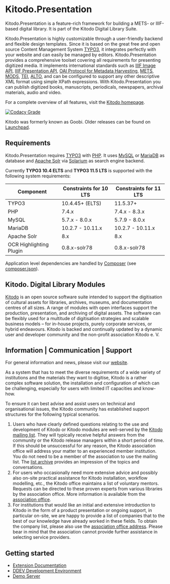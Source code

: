 # Kitodo.Presentation

Kitodo.Presentation is a feature-rich framework for building a METS- or IIIF-based digital library. It is part of the Kitodo Digital Library Suite.

Kitodo.Presentation is highly customizable through a user-friendly backend and flexible design templates. Since it is based on the great free and open source Content Management System [TYPO3](https://typo3.org), it integrates perfectly with your website and can easily be managed by editors. Kitodo.Presentation provides a comprehensive toolset covering all requirements for presenting digitized media. It implements international standards such as [IIIF Image API](https://iiif.io/api/image), [IIIF Presentation API](https://iiif.io/api/presentation), [OAI Protocol for Metadata Harvesting](http://www.openarchives.org/OAI/openarchivesprotocol.html), [METS](http://www.loc.gov/standards/mets), [MODS](http://www.loc.gov/standards/mods), [TEI](http://www.tei-c.org), [ALTO](http://www.loc.gov/standards/alto), and can be configured to support any other descriptive XML format using simple XPath expressions. With Kitodo.Presentation you can publish digitized books, manuscripts, periodicals, newspapers, archival materials, audio and video.

For a complete overview of all features, visit the [Kitodo homepage](https://www.kitodo.org/software/kitodopresentation/features).

[![Codacy Grade](https://api.codacy.com/project/badge/Grade/b2a7bd8e42ef405d95ca503e4fe95320)](https://app.codacy.com/gh/kitodo/kitodo-presentation)

Kitodo was formerly known as Goobi. Older releases can be found on [Launchpad](https://launchpad.net/goobi-presentation).

## Requirements

Kitodo.Presentation requires [TYPO3](https://get.typo3.org) with [PHP](https://secure.php.net). It uses [MySQL](https://www.mysql.com) or [MariaDB](https://mariadb.com) as database and [Apache Solr](https://lucene.apache.org/solr) via [Solarium](http://www.solarium-project.org/) as search engine backend.

Currently **TYPO3 10.4 ELTS** and **TYPO3 11.5 LTS** is supported with the following system requirements:

| Component               | Constraints for 10 LTS | Constraints for 11 LTS |
| ----------------------- | ---------------------- | ---------------------- |
| TYPO3                   | 10.4.45+ (ELTS)        | 11.5.37+               |
| PHP                     | 7.4.x                  | 7.4.x - 8.3.x          |
| MySQL                   | 5.7.x - 8.0.x          | 5.7.9 - 8.0.x          |
| MariaDB                 | 10.2.7 - 10.11.x       | 10.2.7 - 10.11.x       |
| Apache Solr             | 8.x                    | 8.x                    |
| OCR Highlighting Plugin | 0.8.x-solr78           | 0.8.x-solr78           |

Application level dependencies are handled by [Composer](https://getcomposer.org) (see [composer.json](./composer.json)).

## Kitodo. Digital Library Modules

[Kitodo](https://github.com/kitodo) is an open source software suite intended to support the digitisation of cultural assets for libraries, archives, museums, and documentation centres of all sizes. A range of modules with open interfaces support the production, presentation, and archiving of digital assets. The software can be flexibly used for a multitude of digitisation strategies and scalable business models – for in-house projects, purely corporate services, or hybrid endeavours. Kitodo is backed and continually updated by a dynamic user and developer community and the non-profit association Kitodo e. V.

## Information | Communication | Support

For general information and news, please visit our [website](https://www.kitodo.org).

As a system that has to meet the diverse requirements of a wide variety of institutions and the materials they want to digitise, Kitodo is a
rather complex software solution, the installation and configuration of which can be challenging, especially for users with limited IT
capacities and know-how.

To ensure it can best advise and assist users on technical and organisational issues, the Kitodo community has established support structures
for the following typical scenarios.

1. Users who have clearly defined questions relating to the use and development of Kitodo or Kitodo modules are well-served by the
[Kitodo mailing list](https://maillist.slub-dresden.de/cgi-bin/mailman/listinfo/kitodo-community). They will typically receive
helpful answers from the community or the Kitodo release managers within a short period of time. If this should be unsuccessful
for any reason, the Kitodo association office will address your matter to an experienced member institution. You do not need to
be a member of the association to use the mailing list. The [list archive](https://maillist.slub-dresden.de/pipermail/kitodo-community/)
provides an impression of the topics and conversations.
2. For users who occasionally need more extensive advice and possibly also on-site practical assistance for Kitodo installation,
workflow modelling, etc., the Kitodo office maintains a list of voluntary mentors. Requests can be directed to these proven experts
from various libraries by the association office. More information is available from the [association office](contact@kitodo.org).
3. For institutions that would like an initial and extensive introduction to Kitodo in the form of a product presentation or ongoing
support, in particular on-site, we are happy to provide a list of companies that to the best of our knowledge have already worked in these
fields. To obtain the company list, please also use the [association office address](contact@kitodo.org). Please bear in mind that the
association cannot provide further assistance in selecting service providers.

## Getting started

* [Extension Documentation](https://docs.typo3.org/p/kitodo/presentation/master/en-us/)
* [DDEV Development Environment](https://github.com/kitodo/ddev-kitodo-presentation)
* [Demo Server](https://presentation-demo.kitodo.org/)
